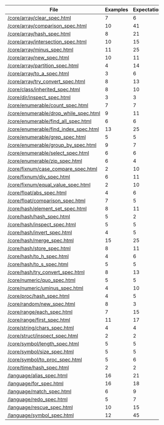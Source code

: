 |File|Examples|Expectations|Failures|Errors|
|----|--------|------------|--------|------|
[/core/array/clear_spec.html](https://rawgit.com/jbreeden/mruby-spec/master/#<File:0x007fa4a409c9f0>)|7|6|1|3
[/core/array/comparison_spec.html](https://rawgit.com/jbreeden/mruby-spec/master/#<File:0x007fa4a4076cc8>)|10|41|1|0
[/core/array/hash_spec.html](https://rawgit.com/jbreeden/mruby-spec/master/#<File:0x007fa4a41ff518>)|8|21|1|4
[/core/array/intersection_spec.html](https://rawgit.com/jbreeden/mruby-spec/master/#<File:0x007fa4a41dcd38>)|10|15|1|3
[/core/array/minus_spec.html](https://rawgit.com/jbreeden/mruby-spec/master/#<File:0x007fa4a41c40f8>)|11|25|1|5
[/core/array/new_spec.html](https://rawgit.com/jbreeden/mruby-spec/master/#<File:0x007fa4a6062758>)|10|11|1|5
[/core/array/partition_spec.html](https://rawgit.com/jbreeden/mruby-spec/master/#<File:0x007fa4a605b110>)|4|14|1|0
[/core/array/to_a_spec.html](https://rawgit.com/jbreeden/mruby-spec/master/#<File:0x007fa4a410cbb0>)|3|6|1|0
[/core/array/try_convert_spec.html](https://rawgit.com/jbreeden/mruby-spec/master/#<File:0x007fa4a418bd20>)|8|13|1|0
[/core/class/inherited_spec.html](https://rawgit.com/jbreeden/mruby-spec/master/#<File:0x007fa4a4085b10>)|8|10|1|3
[/core/dir/inspect_spec.html](https://rawgit.com/jbreeden/mruby-spec/master/#<File:0x007fa4a4217a50>)|3|3|1|3
[/core/enumerable/count_spec.html](https://rawgit.com/jbreeden/mruby-spec/master/#<File:0x007fa4a41a9d20>)|7|7|1|0
[/core/enumerable/drop_while_spec.html](https://rawgit.com/jbreeden/mruby-spec/master/#<File:0x007fa4a60690d0>)|9|11|1|2
[/core/enumerable/find_all_spec.html](https://rawgit.com/jbreeden/mruby-spec/master/#<File:0x007fa4a4198a98>)|6|6|1|2
[/core/enumerable/find_index_spec.html](https://rawgit.com/jbreeden/mruby-spec/master/#<File:0x007fa4a6052650>)|13|25|1|2
[/core/enumerable/grep_spec.html](https://rawgit.com/jbreeden/mruby-spec/master/#<File:0x007fa4a6032a80>)|5|5|1|2
[/core/enumerable/group_by_spec.html](https://rawgit.com/jbreeden/mruby-spec/master/#<File:0x007fa4a6039ce0>)|9|7|1|4
[/core/enumerable/select_spec.html](https://rawgit.com/jbreeden/mruby-spec/master/#<File:0x007fa4a410c098>)|6|6|1|2
[/core/enumerable/zip_spec.html](https://rawgit.com/jbreeden/mruby-spec/master/#<File:0x007fa4a4179238>)|6|4|1|3
[/core/fixnum/case_compare_spec.html](https://rawgit.com/jbreeden/mruby-spec/master/#<File:0x007fa4a41a91b8>)|2|10|1|0
[/core/fixnum/div_spec.html](https://rawgit.com/jbreeden/mruby-spec/master/#<File:0x007fa4a60687e8>)|6|11|1|2
[/core/fixnum/equal_value_spec.html](https://rawgit.com/jbreeden/mruby-spec/master/#<File:0x007fa4a41a3c68>)|2|10|1|0
[/core/float/abs_spec.html](https://rawgit.com/jbreeden/mruby-spec/master/#<File:0x007fa4a60163f8>)|4|6|1|0
[/core/float/comparison_spec.html](https://rawgit.com/jbreeden/mruby-spec/master/#<File:0x007fa4a4117678>)|7|5|1|4
[/core/hash/element_set_spec.html](https://rawgit.com/jbreeden/mruby-spec/master/#<File:0x007fa4a4173838>)|8|11|1|2
[/core/hash/hash_spec.html](https://rawgit.com/jbreeden/mruby-spec/master/#<File:0x007fa4a4193728>)|5|2|1|3
[/core/hash/inspect_spec.html](https://rawgit.com/jbreeden/mruby-spec/master/#<File:0x007fa4a410c2a0>)|5|5|1|2
[/core/hash/invert_spec.html](https://rawgit.com/jbreeden/mruby-spec/master/#<File:0x007fa4a4115990>)|4|5|1|0
[/core/hash/merge_spec.html](https://rawgit.com/jbreeden/mruby-spec/master/#<File:0x007fa4a60167e0>)|15|25|1|5
[/core/hash/store_spec.html](https://rawgit.com/jbreeden/mruby-spec/master/#<File:0x007fa4a6041f80>)|8|11|1|2
[/core/hash/to_h_spec.html](https://rawgit.com/jbreeden/mruby-spec/master/#<File:0x007fa4a6048f38>)|4|6|1|0
[/core/hash/to_s_spec.html](https://rawgit.com/jbreeden/mruby-spec/master/#<File:0x007fa4a6050e68>)|5|5|1|2
[/core/hash/try_convert_spec.html](https://rawgit.com/jbreeden/mruby-spec/master/#<File:0x007fa4a419a9d8>)|8|13|1|0
[/core/numeric/quo_spec.html](https://rawgit.com/jbreeden/mruby-spec/master/#<File:0x007fa4a4217410>)|5|5|1|4
[/core/numeric/uminus_spec.html](https://rawgit.com/jbreeden/mruby-spec/master/#<File:0x007fa4a41eeb50>)|4|10|1|2
[/core/proc/hash_spec.html](https://rawgit.com/jbreeden/mruby-spec/master/#<File:0x007fa4a419b4c8>)|4|5|1|0
[/core/random/new_spec.html](https://rawgit.com/jbreeden/mruby-spec/master/#<File:0x007fa4a6039128>)|8|3|1|6
[/core/range/each_spec.html](https://rawgit.com/jbreeden/mruby-spec/master/#<File:0x007fa4a6009f40>)|7|15|1|2
[/core/range/first_spec.html](https://rawgit.com/jbreeden/mruby-spec/master/#<File:0x007fa4a41153c8>)|11|17|1|0
[/core/string/chars_spec.html](https://rawgit.com/jbreeden/mruby-spec/master/#<File:0x007fa4a401f9c8>)|4|4|1|0
[/core/struct/inspect_spec.html](https://rawgit.com/jbreeden/mruby-spec/master/#<File:0x007fa4a4116840>)|2|2|1|0
[/core/symbol/length_spec.html](https://rawgit.com/jbreeden/mruby-spec/master/#<File:0x007fa4a4152070>)|5|5|1|0
[/core/symbol/size_spec.html](https://rawgit.com/jbreeden/mruby-spec/master/#<File:0x007fa4a40f57d0>)|5|5|1|0
[/core/symbol/to_proc_spec.html](https://rawgit.com/jbreeden/mruby-spec/master/#<File:0x007fa4a408ce60>)|5|6|1|0
[/core/time/hash_spec.html](https://rawgit.com/jbreeden/mruby-spec/master/#<File:0x007fa4a4217168>)|2|2|1|0
[/language/alias_spec.html](https://rawgit.com/jbreeden/mruby-spec/master/#<File:0x007fa4a4047928>)|16|21|1|3
[/language/for_spec.html](https://rawgit.com/jbreeden/mruby-spec/master/#<File:0x007fa4a40a5988>)|16|18|1|3
[/language/match_spec.html](https://rawgit.com/jbreeden/mruby-spec/master/#<File:0x007fa4a4163280>)|6|9|1|0
[/language/redo_spec.html](https://rawgit.com/jbreeden/mruby-spec/master/#<File:0x007fa4a41905c8>)|5|7|1|0
[/language/rescue_spec.html](https://rawgit.com/jbreeden/mruby-spec/master/#<File:0x007fa4a410f9a0>)|10|15|1|0
[/language/symbol_spec.html](https://rawgit.com/jbreeden/mruby-spec/master/#<File:0x007fa4a6015750>)|12|45|1|0
